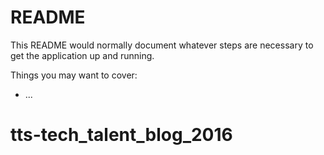 # README

This README would normally document whatever steps are necessary to get the
application up and running.

Things you may want to cover:


* ...
# tts-tech_talent_blog_2016
